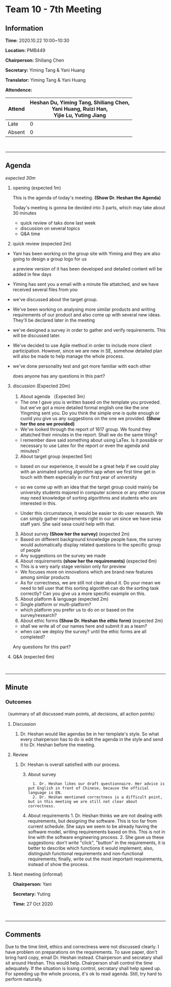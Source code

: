 # Team 10 - 7th Meeting


## Information

**Time:** 2020.10.22 10:00~10:30

**Location:** PMB449

**Chairperson:** Shiliang Chen

**Secretary:** Yiming Tang & Yani Huang

**Translator:** Yiming Tang & Yani Huang

**Attendence:**

| Attend | **Heshan Du, Yiming Tang, Shiliang Chen, <br>Yani Huang, Ruizi Han, <br>Yijie Lu, Yuting Jiang** |
| ------ | ------------------------------------------------------------ |
| Late   | 0                                                            |
| Absent | 0                                                            |

<br>

------

## Agenda

*expected 30m*

1. opening (expected 1m)

	This is the agenda of today's meeting. **(Show Dr. Heshan the Agenda)**
	
	Today's meeting is gonna be devided into 3 parts, which may take about 30 minutes
	
	- quick review of taks done last week
	- discussion on several topics
	- Q&A time
	
2. quick review (expected 2m)

  - Yani has been working on the group site with Yiming and they are also going to design a group logo for us

    a preview version of it has been developed and detailed content will be added in few days

  - Yiming has sent you a email with a minute file attatched, and we have received several files from you

  - we've discussed about the target group. 

  - We've been working on analysing more similar products and writing requirements of our product and also come up with several new ideas. They'll be declared later in the meeting

  - we've designed a survey in order to gather and verify requirements. This will be discussed later.

  - We've decided to use Agile method in order to include more client participation. However, since we are new in SE, somehow detailed plan will also be made to help manage the whole process.

  - we've done personality test and got more familiar with each other

    does anyone has any questions in this part?

3. discussion (Expected 20m)

   1. About agenda （Expected 3m）

     - The one I gave you is written based on the template you proveded. but we've got a more detailed formal english one like the one Yingming sent you. Do you think the simple one is quite enough or cuold you give us any suggestions on the one we provided. **(Show her the one we provided)**
     - We've looked through the report of 1617 group. We found they attatched their minutes in the report. Shall we do the same thing?
     - I remember dave said something about using LaTex. Is it possible or necessary to use Latex for the report or even the agenda and minutes?

   2. About target group (expected 5m)

   - based on our experience, it would be a great help if we could play with an animated sorting algorithm app when we first time get in touch with them especially in our first year of university

   - so we come up with an idea that the target group could mainly be university students majored in computer science or any other course may need knowledge of sorting algorithms and students who are interested in this.
   - Under this circumstance, it would be easier to do user research. We can simply gather requirements right in our uni since we have sesa staff yani. She said sesa could help with that.

   3. About survey **(Show her the survey)** (expected 2m)

   - Based on different background knowledge people have, the survey would automatically display related questions to the specific group of people
   - Any suggestions on the survey we made

   4. About requirements **(show her the requirements)**  (expected 6m)

   - This is a very early stage verision only for preview
   - We focuses more on innovations which are brand new features among similar products
   - As for correctness, we are still not clear about it. Do your mean we need to tell user that this sorting algorithm can do the sorting task correctly? Can you give us a more specific example on this.

   5. About platform & language (expected 2m)

   - Single platform or multi-platform?
   - which platform you prefer us to do on or based on the survey/research?

   6. About ethic forms **(Show Dr. Heshan the ethic form)** (expected 2m)

   - shall we write all of our names here and submit it as a team?
   - when can we deploy the survey? until the ethic forms are all completed?

   Any questions for this part?

   

4. Q&A (expected 6m)

<br>

------


## Minute

### Outcomes

（summary of all discussed main points, all decisions, all action points）



1. Discussion

   1. Dr. Heshan would like agendas be in her template's style. So what every chairperson has to do is edit the agenda in the style and send it to Dr. Heshan before the meeting.
2. Review
   1. Dr. Heshan is overall satisfied with our process.


      3. About survey

               1. Dr. Heshan likes our draft questionnaire. Her advice is put English in front of Chinese, because the official language is EN.
               2. Dr. Heshan mentioned correctness is a difficult point, but in this meeting we are still not clear about correctness.

      4. About requirements
               1. Dr. Heshan thinks we are not dealing with requirements, but designing the software. This is too far from current schedule. She says we seem to be already having the software model, writing requirements based on this. This is not in line with the software engineering process. 
               2. She gave us these suggestions: don't write "click", "button" in the requirements, it is better to describe which functions it would implement; also, distinguish functional requirements and non-functional requirements; finally, write out the most important requirements, instead of show the process.

5. Next meeting (informal)

   **Chairperson:** Yani

   **Secretary:** Yuting

   **Time:** 27 Oct 2020

<br>

-------


## Comments

Due to the time limit, ethics and correctness were not discussed clearly.
I have problem on preparations on the requirements.
To save paper, don't bring hard copy, email Dr. Heshan instead.
Chairperson and secratary shall sit around Heshan. This would help.
Chairperson shall control the time adequately. If the situation is losing control, secratary shall help speed up.
For speeding up the whole process, it's ok to read agenda. Still, try hard to perform naturally.


